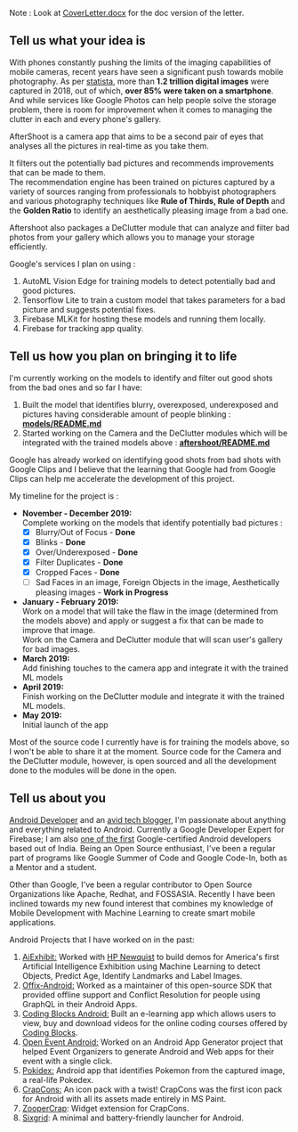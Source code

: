 Note : Look at [CoverLetter.docx](CoverLetter.docx) for the doc version of the letter.

## Tell us what your idea is

With phones constantly pushing the limits of the imaging capabilities of mobile cameras, recent years have seen a significant push towards mobile photography. As per [statista](https://www.statista.com/chart/10913/number-of-photos-taken-worldwide/), more than **1.2 trillion digital images** were captured in 2018, out of which, **over 85% were taken on a smartphone**. And while services like Google Photos can help people solve the storage problem, there is room for improvement when it comes to managing the clutter in each and every phone's gallery.

AfterShoot is a camera app that aims to be a second pair of eyes that analyses all the pictures in real-time as you take them.

It filters out the potentially bad pictures and recommends improvements that can be made to them.  
The recommendation engine has been trained on pictures captured by a variety of sources ranging from professionals to hobbyist photographers and various photography techniques like **Rule of Thirds, Rule of Depth** and the **Golden Ratio** to identify an aesthetically pleasing image from a bad one.

Aftershoot also packages a DeClutter module that can analyze and filter bad photos from your gallery which allows you to manage your storage efficiently.

Google's services I plan on using :

1. AutoML Vision Edge for training models to detect potentially bad and good pictures.
2. Tensorflow Lite to train a custom model that takes parameters for a bad picture and suggests potential fixes.
3. Firebase MLKit for hosting these models and running them locally.
4. Firebase for tracking app quality.

## Tell us how you plan on bringing it to life

I&#39;m currently working on the models to identify and filter out good shots from the bad ones and so far I have:

1. Built the model that identifies blurry, overexposed, underexposed and pictures having considerable amount of people blinking : **[models/README.md](models/README.md)**
2. Started working on the Camera and the DeClutter modules which will be integrated with the trained models above : **[aftershoot/README.md](aftershoot/README.md)**

Google has already worked on identifying good shots from bad shots with Google Clips and I believe that the learning that Google had from Google Clips can help me accelerate the development of this project.

My timeline for the project is :

- **November - December 2019:**   
Complete working on the models that identify potentially bad pictures :
  - [x] Blurry/Out of Focus - **Done** 
  - [x] Blinks - **Done**
  - [x] Over/Underexposed - **Done**
  - [x] Filter Duplicates - **Done**
  - [x] Cropped Faces - **Done**
  - [ ] Sad Faces in an image, Foreign Objects in the image, Aesthetically pleasing images - **Work in Progress**
- **January - February 2019:**   
Work on a model that will take the flaw in the image (determined from the models above) and apply or suggest a fix that can be made to improve that image.  
Work on the Camera and DeClutter module that will scan user's gallery for bad images.
- **March 2019:**   
Add finishing touches to the camera app and integrate it with the trained ML models
- **April 2019:**   
Finish working on the DeClutter module and integrate it with the trained ML models.
- **May 2019:**   
Initial launch of the app

Most of the source code I currently have is for training the models above, so I won&#39;t be able to share it at the moment. 
Source code for the Camera and the DeClutter module, however, is open sourced and all the development done to the modules will be done in the open.

## Tell us about you

[Android Developer](https://harshithd.com/) and an [avid tech blogger](https://medium.com/@harshithdwivedi), I&#39;m passionate about anything and everything related to Android. Currently a Google Developer Expert for Firebase; I am also [one of the first](https://www.youtube.com/watch?v=zfVoxusy-0M) Google-certified Android developers based out of India. Being an Open Source enthusiast, I&#39;ve been a regular part of programs like Google Summer of Code and Google Code-In, both as a Mentor and a student.

Other than Google, I've been a regular contributor to Open Source Organizations like Apache, Redhat, and FOSSASIA. Recently I have been inclined towards my new found interest that combines my knowledge of Mobile Development with Machine Learning to create smart mobile applications.

Android Projects that I have worked on in the past:

1. [AiExhibit:](http://aiexhibit.org/) Worked with [HP Newquist](https://en.wikipedia.org/wiki/HP_Newquist) to build demos for America's first Artificial Intelligence Exhibition using Machine Learning to detect Objects, Predict Age, Identify Landmarks and Label Images.
2. [Offix-Android:](https://github.com/aerogear/offix-android) Worked as a maintainer of this open-source SDK that provided offline support and Conflict Resolution for people using GraphQL in their Android Apps.
3. [Coding Blocks Android:](https://github.com/coding-blocks/CBOnlineApp) Built an e-learning app which allows users to view, buy and download videos for the online coding courses offered by [Coding Blocks](https://codingblocks.com/).
4. [Open Event Android:](https://github.com/fossasia/open-event-droidgen) Worked on an Android App Generator project that helped Event Organizers to generate Android and Web apps for their event with a single click.
5. [Pokidex:](https://play.google.com/store/apps/details?id=app.harshit.pokedex&amp;hl=en_IN) Android app that identifies Pokemon from the captured image, a real-life Pokedex.
6. [CrapCons:](https://play.google.com/store/apps/details?id=com.dagger.crapcons) An icon pack with a twist! CrapCons was the first icon pack for Android with all its assets made entirely in MS Paint.
7. [ZooperCrap](https://play.google.com/store/apps/details?id=com.adam.zwskin.zoopercrap&amp;hl=en_IN): Widget extension for CrapCons.
8. [Sixgrid](https://play.google.com/store/apps/details?id=io.pure.sixgrid): A minimal and battery-friendly launcher for Android.
